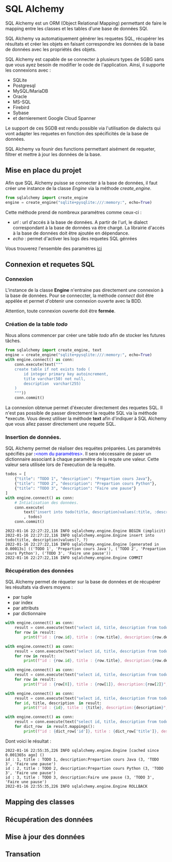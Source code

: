 
# SQL Alchemy

SQL Alchemy est un ORM (Object Relational Mapping) permettant de faire le mapping entre les classes et les tables d'une base de données SQl.

SQL Alchemy va automatiquement générer les requetes SQL, récupérer les résultats et créer les objets en faisant correspondre les données de la base de données avec les propriétés des objets.

SQL Alchemy est capable de se connecter à plusieurs types de SGBG sans que vous ayez besoin de modifier le code de l'application. Ainsi, il supporte les connexions avec :
- SQLite
- Postgresql
- MySQL/MariaDB
- Oracle
- MS-SQL
- Firebird
- Sybase
- et dernierement Google Cloud Spanner

Le support de ces SGDB est rendu possible via l'utilisation de dialects qui vont adapter les requetes en fonction des spécificités de la base de données.

SQL Alchemy va founir des functions permettant aisément de requeter, filtrer et mettre à jour les données de la base.

## Mise en place du projet

Afin que SQL Alchemy puisse se connecter à la base de données, il faut créer une instance de la classe *Engine* via la méthode
*create_engine*.

````python
from sqlalchemy import create_engine
engine = create_engine("sqlite+pysqlite:///:memory:", echo=True)
````

Cette méthode prend de nombreux paramétres comme ceux-ci : 
- *url* : url d'accés à la base de données. A partir de l'url, le dialect correspondant à la base de données va être chargé. La librairie d'accés à la base de données doit être ajoutée en dépendance.
- *echo* : permet d'activer les logs des requetes SQL génrées

Vous trouverez l'ensemble des paramètres [ici](https://docs.sqlalchemy.org/en/14/core/engines.html#sqlalchemy.create_engine)

## Connexion et requetes SQL

### Connexion
L'instance de la classe **Engine** n'entraine pas directement une connexion à la base de données. 
Pour se conneccter, la méthode *connect* doit être appélée et permet d'obtenir une connexion ouverte avec la BDD. 

Attention, toute connexion ouverte doit être **fermée**. 


### Création de la table *todo*
Nous allons commencer par créer une table *todo* afin de stocker les futures tâches.

```python
from sqlalchemy import create_engine, text
engine = create_engine("sqlite+pysqlite:///:memory:", echo=True)
with engine.connect() as conn:
    conn.execute(text("""
    create table if not exists todo (
        id integer primary key autoincrement,
        title varchar(50) not null,
        description  varchar(255)
    )
    """))
    conn.commit()
```

La connexion obtenue permet d'éxecuter directement des requetes SQL. 
Il n'est pas possible de passer directement la requête SQL via la méthode *execute.
Vous devez utiliser la méthode **text** afin d'indiquer à SQL Alchemy que vous allez passer directement une requete SQL.

### Insertion de données.

SQL Alchemy permet de réaliser des requétes préparées. Les paramétrés spécifiés par <font color='blue'>**:**<nom du paramétres></font>.
Il sera néccessaire de paser un dictionnaire associant à chaque paramétre de la requte une valeur. Cette valeur sera utilisée lors
de l'execution de la requête.

```python
todos = [
    {"title": "TODO 1", "description": "Prepartion cours Java"},
    {"title": "TODO 2", "description": "Prepartion cours Python"},
    {"title": "TODO 3", "description": "Faire une pause"}
]
with engine.connect() as conn:
    # Intialisation des données.
    conn.execute(
        text("insert into todo(title, description)values(:title, :description)")
        , todos)
    conn.commit()
```

```shell
2022-01-16 22:27:22,116 INFO sqlalchemy.engine.Engine BEGIN (implicit)
2022-01-16 22:27:22,116 INFO sqlalchemy.engine.Engine insert into todo(title, description)values(?, ?)
2022-01-16 22:27:22,116 INFO sqlalchemy.engine.Engine [generated in 0.00013s] (('TODO 1', 'Prepartion cours Java'), ('TODO 2', 'Prepartion cours Python'), ('TODO 3', 'Faire une pause'))
2022-01-16 22:27:22,116 INFO sqlalchemy.engine.Engine COMMIT
```

### Récupération des données

SQL Alchemy permet de réqueter sur la base de données et de récupérer les résultats via divers moyens : 
- par tuple
- par index
- par attributs 
- par dictionnaire

```python
with engine.connect() as conn:
    result = conn.execute(text("select id, title, description from todo"))
    for row in result:
        print(f"id : {row.id}, title : {row.title}, description:{row.description}", row)
```
```python
with engine.connect() as conn:
    result = conn.execute(text("select id, title, description from todo"))
    for row in result:
        print(f"id : {row.id}, title : {row.title}, description:{row.description}", row)
```
```python
with engine.connect() as conn:
    result = conn.execute(text("select id, title, description from todo"))
    for row in result:
        print(f"id : {row[0]}, title : {row[1]}, description:{row[2]}", row)
```
```python
with engine.connect() as conn:
    result = conn.execute(text("select id, title, description from todo"))
    for id, title, description  in result:
        print(f"id : {id}, title : {title}, description:{description}", row)
```
```python
with engine.connect() as conn:
    result = conn.execute(text("select id, title, description from todo"))
    for dict_row  in result.mappings():
        print(f"id : {dict_row['id']}, title : {dict_row['title']}, description:{dict_row['description']}", row)
```

Dont voici le résultat :
````shell
2022-01-16 22:55:35,226 INFO sqlalchemy.engine.Engine [cached since 0.001365s ago] ()
id : 1, title : TODO 1, description:Prepartion cours Java (3, 'TODO 3', 'Faire une pause')
id : 2, title : TODO 2, description:Prepartion cours Python (3, 'TODO 3', 'Faire une pause')
id : 3, title : TODO 3, description:Faire une pause (3, 'TODO 3', 'Faire une pause')
2022-01-16 22:55:35,226 INFO sqlalchemy.engine.Engine ROLLBACK
````

## Mapping des classes



## Récupération des données


## Mise à jour des données

## Transation
